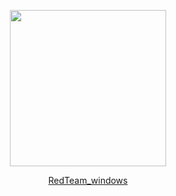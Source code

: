 


<center><p><img src="https://redcanary.com/wp-content/uploads/Atomic-Red-Team-Logo.png" width="250px" /></p>





<div align="center">
  <a href="https://mitre-attack.github.io/attack-navigator/enterprise/">RedTeam_windows</a>







<html lang="en">
<head>
  <script async src="https://www.googletagmanager.com/gtag/js?id=UA-62667723-2"></script>
  <script>
  window.dataLayer = window.dataLayer || [];
  function gtag(){dataLayer.push(arguments);}
  gtag('js', new Date());
  gtag('config', 'UA-62667723-2');
  </script>
  <meta charset="utf-8">
  <title>ATT&amp;CK&reg; Navigator</title>
  <base href="https://mitre-attack.github.io/attack-navigator/enterprise/">

  <meta name="viewport" content="width=device-width, initial-scale=1">
  <link rel="icon" type="image/x-icon" href="favicon.ico">
<link rel="stylesheet" href="styles.0caa7119837c577e53f2.css"></head>
<body>
  <app-root></app-root>
<script src="runtime.fd090508f518df362df3.js"></script><script src="polyfills-es5.148c0ff2f5deb67b9ca8.js" nomodule></script><script src="polyfills.91897d36c1ab2de7b1d4.js"></script><script src="scripts.fc11b6549dd6dbb035da.js"></script><script src="main.79555529d53ee505a84f.js"></script></body>
</html>
